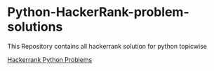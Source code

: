 # Python-HackerRank-problem-solutions

This Repository contains all hackerrank solution for python topicwise 

[Hackerrank Python Problems](https://www.hackerrank.com/domains/python?filters%5Bstatus%5D%5B%5D=unsolved&badge_type=python)
